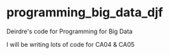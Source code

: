 # programming_big_data_djf
Deirdre's code for Programming for Big Data

I will be writing lots of code for CA04 & CA05
